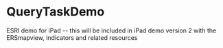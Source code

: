 QueryTaskDemo
=============

ESRI demo for iPad -- this will be included in iPad demo version 2 with the ERSmapview, indicators and related resources
